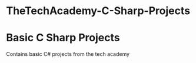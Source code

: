 # TheTechAcademy-C-Sharp-Projects

# Basic C Sharp Projects
Contains basic C# projects from the tech academy
